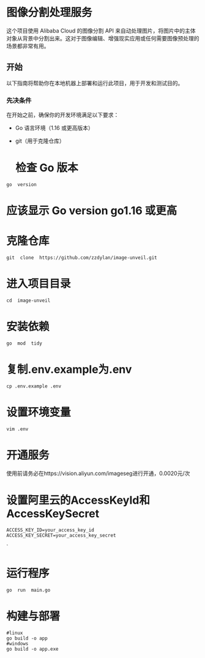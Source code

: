 # 图像分割处理服务
  
这个项目使用 Alibaba Cloud 的图像分割 API 来自动处理图片，将图片中的主体对象从背景中分割出来。这对于图像编辑、增强现实应用或任何需要图像预处理的场景都非常有用。
  
## 开始
  
以下指南将帮助你在本地机器上部署和运行此项目，用于开发和测试目的。
  
### 先决条件
  
在开始之前，确保你的开发环境满足以下要求：
  
- Go 语言环境（1.16 或更高版本）
- git（用于克隆仓库）
  
  # 检查 Go 版本


```
go  version
```

  
# 应该显示 Go version go1.16 或更高
  
  
# 克隆仓库
```
git  clone  https://github.com/zzdylan/image-unveil.git
```
  
# 进入项目目录
```
cd  image-unveil
```
  
# 安装依赖
```
go  mod  tidy
```

# 复制.env.example为.env
```
cp .env.example .env
```
  
# 设置环境变量
```
vim .env
```

# 开通服务
使用前请务必在https://vision.aliyun.com/imageseg进行开通，0.0020元/次
  
# 设置阿里云的AccessKeyId和AccessKeySecret
```
ACCESS_KEY_ID=your_access_key_id
ACCESS_KEY_SECRET=your_access_key_secret
```
    
`
  
# 运行程序
```
go  run  main.go
```
  
  
# 构建与部署
```
#linux
go build -o app
#windows
go build -o app.exe
```